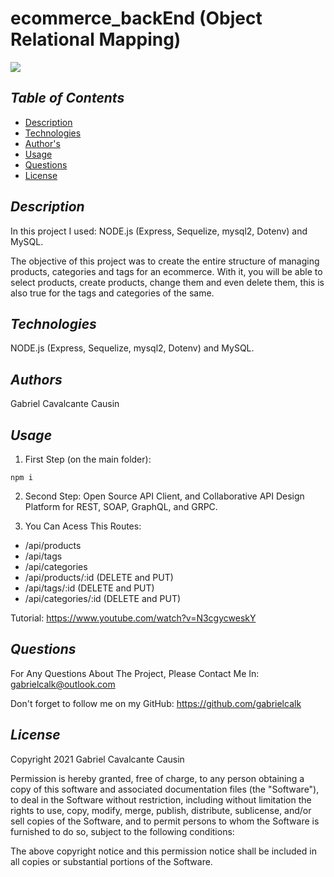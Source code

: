 # ecommerce_backEnd (Object Relational Mapping)


<img src='https://img.shields.io/badge/license-MIT-yellow'>
    

## *Table of Contents*
- [Description](#description)
- [Technologies](#technologies)
- [Author's](#authors)
- [Usage](#usage)
- [Questions](#questions)
- [License](#license)
    


## *Description*
In this project I used: NODE.js (Express, Sequelize, mysql2, Dotenv) and MySQL. 

The objective of this project was to create the entire structure of managing products, categories and tags for an ecommerce. With it, you will be able to select products, create products, change them and even delete them, this is also true for the tags and categories of the same.




## *Technologies*
NODE.js (Express, Sequelize, mysql2, Dotenv) and MySQL. 



## *Authors*
Gabriel Cavalcante Causin



## *Usage*
1) First Step (on the main folder):

```
npm i 
```
2) Second Step: 
Open Source API Client, and Collaborative API Design Platform for REST, SOAP, GraphQL, and GRPC.

3) You Can Acess This Routes:
- /api/products
- /api/tags
- /api/categories
- /api/products/:id (DELETE and PUT)
- /api/tags/:id (DELETE and PUT)
- /api/categories/:id (DELETE and PUT)

Tutorial: https://www.youtube.com/watch?v=N3cgycweskY

## *Questions*
For Any Questions About The Project, Please Contact Me In:
gabrielcalk@outlook.com

Don't forget to follow me on my GitHub: https://github.com/gabrielcalk



## *License*
Copyright 2021 Gabriel Cavalcante Causin

Permission is hereby granted, free of charge, to any person obtaining a copy of this software and associated documentation files (the "Software"), to deal in the Software without restriction, including without limitation the rights to use, copy, modify, merge, publish, distribute, sublicense, and/or sell copies of the Software, and to permit persons to whom the Software is furnished to do so, subject to the following conditions:

The above copyright notice and this permission notice shall be included in all copies or substantial portions of the Software.

